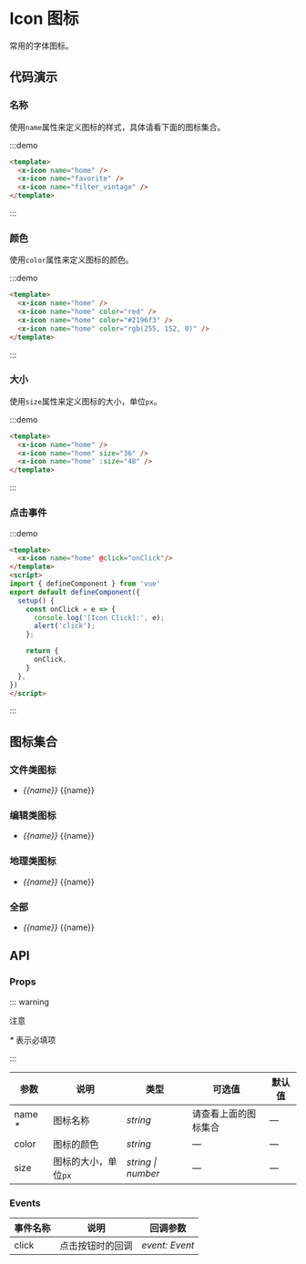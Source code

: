 # Icon 图标
常用的字体图标。

## 代码演示

### 名称

使用`name`属性来定义图标的样式，具体请看下面的图标集合。

:::demo
```html
<template>
  <x-icon name="home" />
  <x-icon name="favorite" />
  <x-icon name="filter_vintage" />
</template>
```
:::

### 颜色

使用`color`属性来定义图标的颜色。

:::demo
```html
<template>
  <x-icon name="home" />
  <x-icon name="home" color="red" />
  <x-icon name="home" color="#2196f3" />
  <x-icon name="home" color="rgb(255, 152, 0)" />
</template>
```
:::

### 大小

使用`size`属性来定义图标的大小，单位`px`。

:::demo
```html
<template>
  <x-icon name="home" />
  <x-icon name="home" size="36" />
  <x-icon name="home" :size="48" />
</template>
```
:::

### 点击事件

:::demo
```html
<template>
  <x-icon name="home" @click="onClick"/>
</template>
<script>
import { defineComponent } from 'vue'
export default defineComponent({
  setup() {
    const onClick = e => {
      console.log('[Icon Click]:', e);
      alert('click');
    };

    return {
      onClick,
    }
  },
})
</script>
```
:::

## 图标集合

### 文件类图标

<ul class="icon-list">
  <li v-for="name in $icon.file" :key="name">
    <i class="x-icon">{{name}}</i>
    <span class="icon-caption">{{name}}</span>
  </li>
</ul>

### 编辑类图标

<ul class="icon-list">
  <li v-for="name in $icon.editor" :key="name">
    <i class="x-icon">{{name}}</i>
    <span class="icon-caption">{{name}}</span>
  </li>
</ul>

### 地理类图标

<ul class="icon-list">
  <li v-for="name in $icon.maps" :key="name">
    <i class="x-icon">{{name}}</i>
    <span class="icon-caption">{{name}}</span>
  </li>
</ul>

### 全部

<ul class="icon-list">
  <li v-for="name in $icon.all" :key="name">
    <i class="x-icon">{{name}}</i>
    <span class="icon-caption">{{name}}</span>
  </li>
</ul>

## API

### Props

::: warning

注意

_*_ 表示必填项

:::

| 参数 | 说明 | 类型 | 可选值 | 默认值 |
| ---- | ---- | ---- | ------ | ------ |
| name _*_ | 图标名称 | _string_ | 请查看上面的图标集合 | — |
| color | 图标的颜色 | _string_ | — | — |
| size | 图标的大小，单位`px` | _string \| number_ | — | — |

### Events
| 事件名称  | 说明      | 回调参数  |
| --------- | --------- | --------- |
| click     | 点击按钮时的回调  | *event: Event*   |
